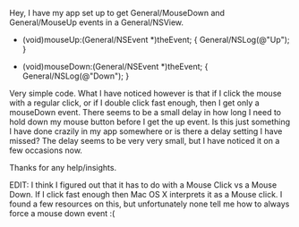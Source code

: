 Hey, I have my app set up to get General/MouseDown and General/MouseUp events in a General/NSView. 

- (void)mouseUp:(General/NSEvent *)theEvent; {
		General/NSLog(@"Up");
}

- (void)mouseDown:(General/NSEvent *)theEvent; {
		General/NSLog(@"Down");
}


Very simple code. What I have noticed however is that if I click the mouse with a regular click, or if I double click fast enough, then I get only a mouseDown event.
There seems to be a small delay in how long I need to hold down my mouse button before I get the up event. Is this just something I have done crazily in my app somewhere
or is there a delay setting I have missed? The delay seems to be very very small, but I have noticed it on a few occasions now.

Thanks for any help/insights.


EDIT: I think I figured out that it has to do with a Mouse Click vs a Mouse Down. If I click fast enough then Mac OS X interprets it as a Mouse click. I found a few resources on this, but unfortunately none tell me how to always force a mouse down event :(